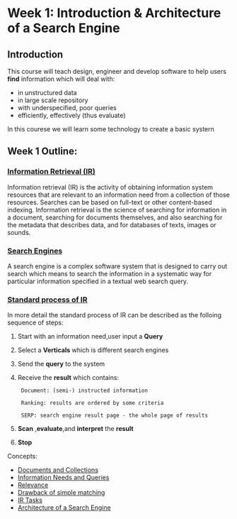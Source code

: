 
# Week 1: Introduction & Architecture of a Search Engine


##  Introduction
 This course will teach design, engineer and develop software to help users **find** information which will deal with:
 
* in unstructured data
* in large scale repository
* with underspecified, poor queries
* efficiently, effectively (thus evaluate)

In this courese we will learn some technology to create a basic systern

## Week 1 Outline:

### [Information Retrieval (IR)](https://github.com/1154761334/INFS7410-week1/blob/master/wiki/source/week-1/Information%20Retrieval%20(IR).md)

Information retrieval (IR) is the activity of obtaining information system resources that are relevant to an information need from a collection of those resources. Searches can be based on full-text or other content-based indexing. Information retrieval is the science of searching for information in a document, searching for documents themselves, and also searching for the metadata that describes data, and for databases of texts, images or sounds.


### [Search Engines](https://github.com/1154761334/INFS7410-week1/blob/master/wiki/source/week-1/Type%20of%20Search%20Engines.md)

A search engine is a complex software system that is designed to carry out search  which means to search the information in a systematic way for particular information specified in a textual web search query. 

### [Standard process of IR](https://github.com/1154761334/INFS7410-week1/blob/master/wiki/source/week-1/Documents%20and%20Collections.md)
In more detail the standard process of IR can be described as the folloing sequence of steps:

1. Start with an information need,user input a **Query**
1. Select a **Verticals** which is different search engines
1. Send the **query** to the system
1. Receive the **result** which contains:

	
		Document: (semi-) instructed information
		
		Ranking: results are ordered by some criteria
		
		SERP: search engine result page - the whole page of results
1. **Scan** ,**evaluate**,and **interpret** the **result**
1. **Stop**

Concepts:

* [Documents and Collections ](https://github.com/1154761334/INFS7410-week1/blob/master/wiki/source/week-1/Documents%20and%20Collections.md)
* [Information Needs and Queries](https://github.com/1154761334/INFS7410-week1/blob/master/wiki/source/week-1/Information%20Needs%20and%20Queries.md)
* [Relevance](source/week-1/https://github.com/1154761334/INFS7410-week1/blob/master/wiki/source/week-1/Determining%20Relevance.md)
* [Drawback of simple matching](https://github.com/1154761334/INFS7410-week1/blob/master/wiki/source/week-1/Drawback%20of%20simple%20matching.md) 
* [IR Tasks](source/week-1/https://github.com/1154761334/INFS7410-week1/blob/master/wiki/source/week-1/IR%20Tasks.md)
* [Architecture of a Search Engine](https://github.com/1154761334/INFS7410-week1/blob/master/wiki/source/week-1/Architecture%20of%20a%20Search%20Engine.md)




